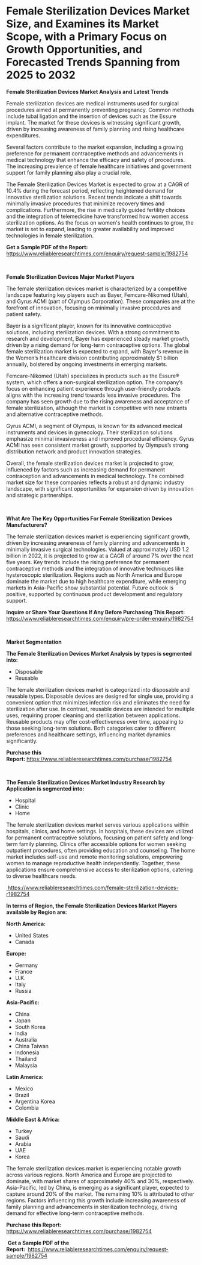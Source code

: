 <p><h1>Female Sterilization Devices Market Size, and Examines its Market Scope, with a Primary Focus on Growth Opportunities, and Forecasted Trends Spanning from 2025 to 2032</h1></p><p><strong>Female Sterilization Devices Market Analysis and Latest Trends</strong></p>
<p><p>Female sterilization devices are medical instruments used for surgical procedures aimed at permanently preventing pregnancy. Common methods include tubal ligation and the insertion of devices such as the Essure implant. The market for these devices is witnessing significant growth, driven by increasing awareness of family planning and rising healthcare expenditures.</p><p>Several factors contribute to the market expansion, including a growing preference for permanent contraceptive methods and advancements in medical technology that enhance the efficacy and safety of procedures. The increasing prevalence of female healthcare initiatives and government support for family planning also play a crucial role. </p><p>The Female Sterilization Devices Market is expected to grow at a CAGR of 10.4% during the forecast period, reflecting heightened demand for innovative sterilization solutions. Recent trends indicate a shift towards minimally invasive procedures that minimize recovery times and complications. Furthermore, the rise in medically guided fertility choices and the integration of telemedicine have transformed how women access sterilization options. As the focus on women's health continues to grow, the market is set to expand, leading to greater availability and improved technologies in female sterilization.</p></p>
<p><strong>Get a Sample PDF of the Report:&nbsp;</strong> <a href="https://www.reliableresearchtimes.com/enquiry/request-sample/1982754?utm_campaign=3612&utm_medium=2&utm_source=Github&utm_content=ia&utm_term=16042025&utm_id=female-sterilization-devices">https://www.reliableresearchtimes.com/enquiry/request-sample/1982754</a></p>
<p>&nbsp;</p>
<p><strong>Female Sterilization Devices Major Market Players</strong></p>
<p><p>The female sterilization devices market is characterized by a competitive landscape featuring key players such as Bayer, Femcare-Nikomed (Utah), and Gyrus ACMI (part of Olympus Corporation). These companies are at the forefront of innovation, focusing on minimally invasive procedures and patient safety.</p><p>Bayer is a significant player, known for its innovative contraceptive solutions, including sterilization devices. With a strong commitment to research and development, Bayer has experienced steady market growth, driven by a rising demand for long-term contraceptive options. The global female sterilization market is expected to expand, with Bayer's revenue in the Women’s Healthcare division contributing approximately $1 billion annually, bolstered by ongoing investments in emerging markets.</p><p>Femcare-Nikomed (Utah) specializes in products such as the Essure® system, which offers a non-surgical sterilization option. The company’s focus on enhancing patient experience through user-friendly products aligns with the increasing trend towards less invasive procedures. The company has seen growth due to the rising awareness and acceptance of female sterilization, although the market is competitive with new entrants and alternative contraceptive methods.</p><p>Gyrus ACMI, a segment of Olympus, is known for its advanced medical instruments and devices in gynecology. Their sterilization solutions emphasize minimal invasiveness and improved procedural efficiency. Gyrus ACMI has seen consistent market growth, supported by Olympus’s strong distribution network and product innovation strategies.</p><p>Overall, the female sterilization devices market is projected to grow, influenced by factors such as increasing demand for permanent contraception and advancements in medical technology. The combined market size for these companies reflects a robust and dynamic industry landscape, with significant opportunities for expansion driven by innovation and strategic partnerships.</p></p>
<p>&nbsp;</p>
<p><strong>What Are The Key Opportunities For Female Sterilization Devices Manufacturers?</strong></p>
<p><p>The female sterilization devices market is experiencing significant growth, driven by increasing awareness of family planning and advancements in minimally invasive surgical technologies. Valued at approximately USD 1.2 billion in 2022, it is projected to grow at a CAGR of around 7% over the next five years. Key trends include the rising preference for permanent contraceptive methods and the integration of innovative techniques like hysteroscopic sterilization. Regions such as North America and Europe dominate the market due to high healthcare expenditure, while emerging markets in Asia-Pacific show substantial potential. Future outlook is positive, supported by continuous product development and regulatory support.</p></p>
<p><strong>Inquire or Share Your Questions If Any Before Purchasing This Report:</strong> <a href="https://www.reliableresearchtimes.com/enquiry/pre-order-enquiry/1982754?utm_campaign=3612&utm_medium=2&utm_source=Github&utm_content=ia&utm_term=16042025&utm_id=female-sterilization-devices">https://www.reliableresearchtimes.com/enquiry/pre-order-enquiry/1982754</a></p>
<p>&nbsp;</p>
<p><strong>Market Segmentation</strong></p>
<p><strong>The Female Sterilization Devices Market Analysis by types is segmented into:</strong></p>
<p><ul><li>Disposable</li><li>Reusable</li></ul></p>
<p><p>The female sterilization devices market is categorized into disposable and reusable types. Disposable devices are designed for single use, providing a convenient option that minimizes infection risk and eliminates the need for sterilization after use. In contrast, reusable devices are intended for multiple uses, requiring proper cleaning and sterilization between applications. Reusable products may offer cost-effectiveness over time, appealing to those seeking long-term solutions. Both categories cater to different preferences and healthcare settings, influencing market dynamics significantly.</p></p>
<p><strong>Purchase this Report:&nbsp;</strong><a href="https://www.reliableresearchtimes.com/purchase/1982754?utm_campaign=3612&utm_medium=2&utm_source=Github&utm_content=ia&utm_term=16042025&utm_id=female-sterilization-devices">https://www.reliableresearchtimes.com/purchase/1982754</a></p>
<p>&nbsp;</p>
<p><strong>The Female Sterilization Devices Market Industry Research by Application is segmented into:</strong></p>
<p><ul><li>Hospital</li><li>Clinic</li><li>Home</li></ul></p>
<p><p>The female sterilization devices market serves various applications within hospitals, clinics, and home settings. In hospitals, these devices are utilized for permanent contraceptive solutions, focusing on patient safety and long-term family planning. Clinics offer accessible options for women seeking outpatient procedures, often providing education and counseling. The home market includes self-use and remote monitoring solutions, empowering women to manage reproductive health independently. Together, these applications ensure comprehensive access to sterilization options, catering to diverse healthcare needs.</p></p>
<p><a href="https://www.reliableresearchtimes.com/female-sterilization-devices-r1982754?utm_campaign=3612&utm_medium=2&utm_source=Github&utm_content=ia&utm_term=16042025&utm_id=female-sterilization-devices">&nbsp;https://www.reliableresearchtimes.com/female-sterilization-devices-r1982754</a></p>
<p><strong>In terms of Region, the Female Sterilization Devices Market Players available by Region are:</strong></p>
<p>
    <p> <strong> North America: </strong>
        <ul>
            <li>United States</li>
            <li>Canada</li>
        </ul>
        </p> 
    <p> <strong> Europe: </strong>
        <ul>
            <li>Germany</li>
            <li>France</li>
            <li>U.K.</li>
            <li>Italy</li>
            <li>Russia</li>
        </ul>
        </p> 
    <p> <strong> Asia-Pacific: </strong>
        <ul>
            <li>China</li>
            <li>Japan</li>
            <li>South Korea</li>
            <li>India</li>
            <li>Australia</li>
            <li>China Taiwan</li>
            <li>Indonesia</li>
            <li>Thailand</li>
            <li>Malaysia</li>
        </ul>
        </p> 
    <p> <strong> Latin America: </strong>
        <ul>
            <li>Mexico</li>
            <li>Brazil</li>
            <li>Argentina Korea</li>
            <li>Colombia</li>
        </ul>
        </p> 
    <p> <strong> Middle East & Africa: </strong>
        <ul>
            <li>Turkey</li>
            <li>Saudi</li>
            <li>Arabia</li>
            <li>UAE</li>
            <li>Korea</li>
        </ul>
    </p>
    </p>
<p><p>The female sterilization devices market is experiencing notable growth across various regions. North America and Europe are projected to dominate, with market shares of approximately 40% and 30%, respectively. Asia-Pacific, led by China, is emerging as a significant player, expected to capture around 20% of the market. The remaining 10% is attributed to other regions. Factors influencing this growth include increasing awareness of family planning and advancements in sterilization technology, driving demand for effective long-term contraceptive methods.</p></p>
<p><strong>Purchase this Report: </strong><a href="https://www.reliableresearchtimes.com/purchase/1982754?utm_campaign=3612&utm_medium=2&utm_source=Github&utm_content=ia&utm_term=16042025&utm_id=female-sterilization-devices">https://www.reliableresearchtimes.com/purchase/1982754</a></p>
<p>&nbsp;<strong>Get a Sample PDF of the Report:&nbsp;&nbsp;</strong><a href="https://www.reliableresearchtimes.com/enquiry/request-sample/1982754?utm_campaign=3612&utm_medium=2&utm_source=Github&utm_content=ia&utm_term=16042025&utm_id=female-sterilization-devices">https://www.reliableresearchtimes.com/enquiry/request-sample/1982754</a></p>
<p><strong></strong></p>
<p><p></p><p></p><p></p></p>